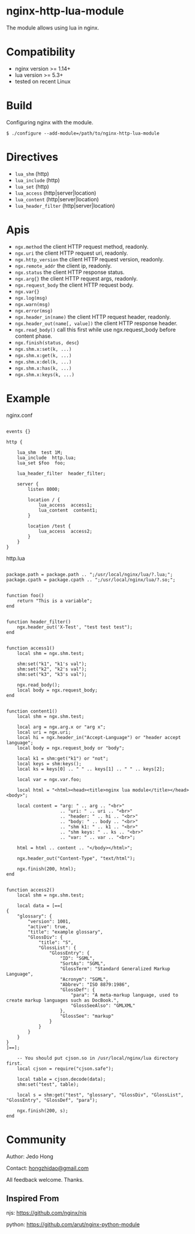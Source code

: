 # nginx-http-lua-module
The module allows using lua in nginx. 

Compatibility
=============

- nginx version >= 1.14+
- lua version >= 5.3+
- tested on recent Linux

Build
=====

Configuring nginx with the module.

    $ ./configure --add-module=/path/to/nginx-http-lua-module
    
Directives
==========

- ``lua_shm`` (http)
- ``lua_include`` (http)
- ``lua_set`` (http)
- ``lua_access`` (http|server|location)
- ``lua_content`` (http|server|location)
- ``lua_header_filter`` (http|server|location)

Apis
====
- ``ngx.method`` the client HTTP request method, readonly.
- ``ngx.uri`` the client HTTP request uri, readonly.
- ``ngx.http_version`` the client HTTP request version, readonly.
- ``ngx.remote_addr`` the client ip, readonly.
- ``ngx.status`` the client HTTP response status.
- ``ngx.arg{}`` the client HTTP request args, readonly.
- ``ngx.request_body`` the client HTTP request body.
- ``ngx.var{}``
- ``ngx.log(msg)``
- ``ngx.warn(msg)``
- ``ngx.error(msg)``
- ``ngx.header_in(name)`` the client HTTP request header, readonly.
- ``ngx.header_out(name[, value])`` the client HTTP response header.
- ``ngx.read_body()`` call this first while use ngx.request_body before content phase. 
- ``ngx.finish(status, desc``)
- ``ngx.shm.x:set(k, ...)``
- ``ngx.shm.x:get(k, ...)``
- ``ngx.shm.x:del(k, ...)``
- ``ngx.shm.x:has(k, ...)``
- ``ngx.shm.x:keys(k, ...)``


Example
=======

nginx.conf
```

events {}

http {

    lua_shm  test 1M;
    lua_include  http.lua;
    lua_set $foo  foo;
    
    lua_header_filter  header_filter;

    server {
        listen 8000;

        location / {
            lua_access  access1;
            lua_content  content1;
        }

        location /test {
            lua_access  access2;
        }
    }
}
```

http.lua
```

package.path = package.path .. ";/usr/local/nginx/lua/?.lua;";
package.cpath = package.cpath .. ";/usr/local/nginx/lua/?.so;";


function foo()
    return "This is a variable";
end


function header_filter()
    ngx.header_out('X-Test', "test test test");
end


function access1()
    local shm = ngx.shm.test;

    shm:set("k1", "k1's val");
    shm:set("k2", "k2's val");
    shm:set("k3", "k3's val");
    
    ngx.read_body();
    local body = ngx.request_body;
end


function content1()
    local shm = ngx.shm.test;

    local arg = ngx.arg.x or "arg x";
    local uri = ngx.uri;
    local hi = ngx.header_in("Accept-Language") or "header accept language";
    local body = ngx.request_body or "body";

    local k1 = shm:get("k1") or "not";
    local keys = shm:keys();
    local ks = keys[0] .. " " .. keys[1] .. " " .. keys[2];

    local var = ngx.var.foo;

    local html = "<html><head><title>nginx lua module</title></head><body>";

    local content = "arg: " .. arg .. "<br>"
                    .. "uri: " .. uri .. "<br>"
                    .. "header: " .. hi .. "<br>"
                    .. "body: " .. body .. "<br>"
                    .. "shm k1: " .. k1 .. "<br>"
                    .. "shm keys: " .. ks .. "<br>"
                    .. "var: " .. var .. "<br>";

    html = html .. content .. "</body></html>";

    ngx.header_out("Content-Type", "text/html");

    ngx.finish(200, html);
end


function access2()
    local shm = ngx.shm.test;

    local data = [==[
{
    "glossary": {
        "version": 1001,
        "active": true,
        "title": "example glossary",
        "GlossDiv": {
            "title": "S",
            "GlossList": {
                "GlossEntry": {
                    "ID": "SGML",
                    "SortAs": "SGML",
                    "GlossTerm": "Standard Generalized Markup Language",
                    "Acronym": "SGML",
                    "Abbrev": "ISO 8879:1986",
                    "GlossDef": {
                        "para": "A meta-markup language, used to create markup languages such as DocBook.",
                        "GlossSeeAlso": "GMLXML"
                    },
                    "GlossSee": "markup"
                }
            }
        }
    }
}
]==];

    -- You should put cjson.so in /usr/local/nginx/lua directory first.
    local cjson = require("cjson.safe");

    local table = cjson.decode(data);
    shm:set("test", table);

    local s = shm:get("test", "glossary", "GlossDiv", "GlossList", "GlossEntry", "GlossDef", "para");

    ngx.finish(200, s);
end
```

Community
=========

Author: Jedo Hong 

Contact: hongzhidao@gmail.com

All feedback welcome. Thanks.

Inspired From
-------------
njs: https://github.com/nginx/njs

python: https://github.com/arut/nginx-python-module
